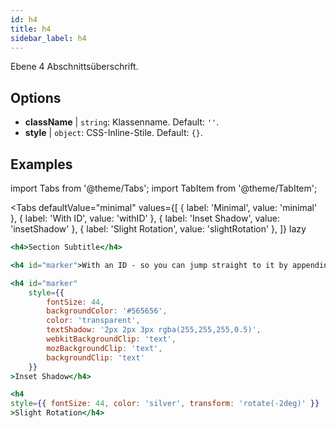 ```yaml
---
id: h4
title: h4
sidebar_label: h4
---
```


Ebene 4 Abschnittsüberschrift.

## Options

* __className__ | `string`: Klassenname. Default: `''`.
* __style__ | `object`: CSS-Inline-Stile. Default: `{}`.


## Examples

import Tabs from '@theme/Tabs';
import TabItem from '@theme/TabItem';

<Tabs
    defaultValue="minimal"
    values={[
        { label: 'Minimal', value: 'minimal' },
        { label: 'With ID', value: 'withID' },
        { label: 'Inset Shadow', value: 'insetShadow' },
        { label: 'Slight Rotation', value: 'slightRotation' },
    ]}
    lazy
>
<TabItem value="minimal">

```jsx live
<h4>Section Subtitle</h4>
```

</TabItem>

<TabItem value="withID" >

```jsx live
<h4 id="marker">With an ID - so you can jump straight to it by appending #<id> to the URL</h4>
```
</TabItem>

<TabItem value="insetShadow">

```jsx live
<h4 id="marker"
    style={{
        fontSize: 44,
        backgroundColor: '#565656',
        color: 'transparent',
        textShadow: '2px 2px 3px rgba(255,255,255,0.5)',
        webkitBackgroundClip: 'text',
        mozBackgroundClip: 'text',
        backgroundClip: 'text'
    }}
>Inset Shadow</h4>
```
</TabItem>

<TabItem value="slightRotation">

```jsx live
<h4 
style={{ fontSize: 44, color: 'silver', transform: 'rotate(-2deg)' }}
>Slight Rotation</h4>
```
</TabItem>

</Tabs>
